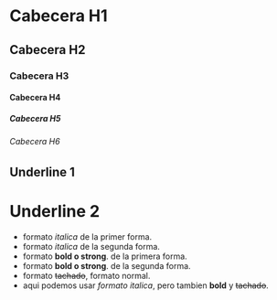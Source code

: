 # Cabecera H1
## Cabecera H2
### Cabecera H3
#### Cabecera H4
##### Cabecera H5
###### Cabecera H6

Underline 1
-----------

Underline 2
===========

- formato *italica* de la primer forma.
- formato _italica_ de la segunda forma.
- formato **bold o strong**. de la primera forma.
- formato __bold o strong__. de la segunda forma.
- formato ~~tachado~~, formato normal.
- aqui podemos usar *formato italica*,  pero tambien **bold** y ~~tachado~~.

